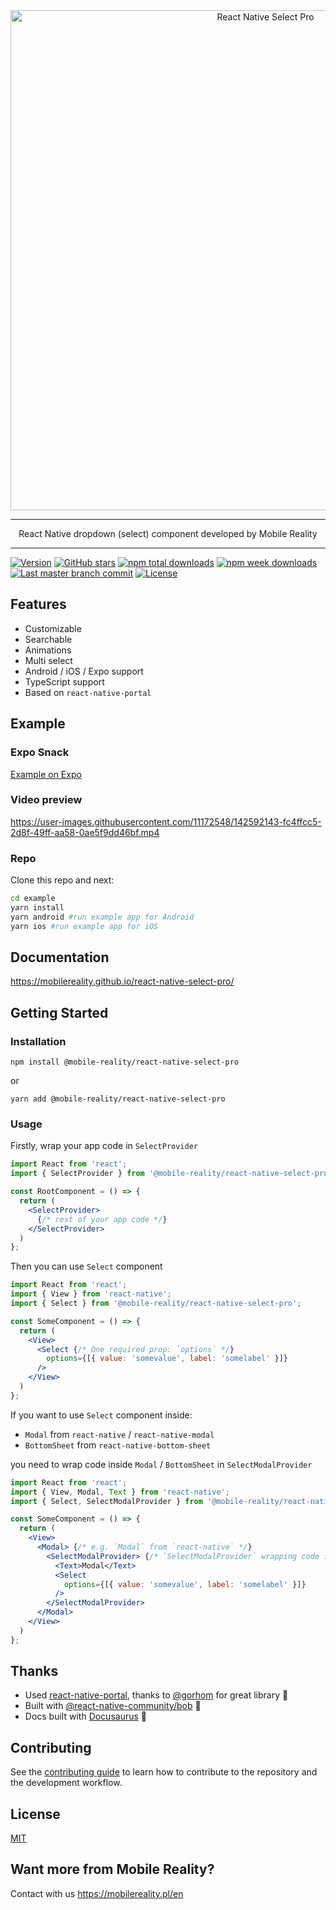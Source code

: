 <div align="center">
    <img alt="React Native Select Pro" src="https://user-images.githubusercontent.com/11172548/144605214-d7f88315-df04-434d-a45f-ae0bbc087c8b.png" width="800" />
</div>

---
<p align="center">
  React Native dropdown (select) component developed by Mobile Reality
</p>

---

[![Version](https://img.shields.io/npm/v/@mobile-reality/react-native-select-pro?style=for-the-badge)](https://www.npmjs.com/package/@mobile-reality/react-native-select-pro)
[![GitHub stars](https://img.shields.io/github/stars/MobileReality/react-native-select-pro?style=for-the-badge)](https://github.com/MobileReality/react-native-select-pro/stargazers)
[![npm total downloads](https://img.shields.io/npm/dt/@mobile-reality/react-native-select-pro?style=for-the-badge)](https://www.npmjs.com/package/@mobile-reality/react-native-select-pro)
[![npm week downloads](https://img.shields.io/npm/dw/@mobile-reality/react-native-select-pro?style=for-the-badge)](https://www.npmjs.com/package/@mobile-reality/react-native-select-pro)
[![Last master branch commit](https://img.shields.io/github/last-commit/MobileReality/react-native-select-pro/master?style=for-the-badge)](https://github.com/MobileReality/react-native-select-pro/commits/master)
[![License](https://img.shields.io/github/license/MobileReality/react-native-select-pro?style=for-the-badge)](https://github.com/MobileReality/react-native-select-pro/blob/master/LICENSE.md)

## Features
* Customizable
* Searchable
* Animations
* Multi select
* Android / iOS / Expo support
* TypeScript support
* Based on `react-native-portal`

## Example

### Expo Snack
[Example on Expo](https://snack.expo.dev/@irekrog/smelly-beef-jerky)

### Video preview

https://user-images.githubusercontent.com/11172548/142592143-fc4ffcc5-2d8f-49ff-aa58-0ae5f9dd46bf.mp4

### Repo
Clone this repo and next:
```sh
cd example
yarn install
yarn android #run example app for Android
yarn ios #run example app for iOS
```

## Documentation
https://mobilereality.github.io/react-native-select-pro/

## Getting Started
### Installation
```
npm install @mobile-reality/react-native-select-pro
```
or
```
yarn add @mobile-reality/react-native-select-pro
```

### Usage

Firstly, wrap your app code in `SelectProvider`

```jsx
import React from 'react';
import { SelectProvider } from '@mobile-reality/react-native-select-pro';

const RootComponent = () => {
  return (
    <SelectProvider>
      {/* rest of your app code */}
    </SelectProvider>
  )
};
```

Then you can use `Select` component

```jsx
import React from 'react';
import { View } from 'react-native';
import { Select } from '@mobile-reality/react-native-select-pro';

const SomeComponent = () => {
  return (
    <View>
      <Select {/* One required prop: `options` */}
        options={[{ value: 'somevalue', label: 'somelabel' }]} 
      />
    </View>
  )
};
```

If you want to use `Select` component inside:
* `Modal` from `react-native` / `react-native-modal`
* `BottomSheet` from `react-native-bottom-sheet`

you need to wrap code inside `Modal` / `BottomSheet` in `SelectModalProvider`

```jsx
import React from 'react';
import { View, Modal, Text } from 'react-native';
import { Select, SelectModalProvider } from '@mobile-reality/react-native-select-pro';

const SomeComponent = () => {
  return (
    <View>
      <Modal> {/* e.g. `Modal` from `react-native` */}
        <SelectModalProvider> {/* `SelectModalProvider` wrapping code inside `Modal` */}
          <Text>Modal</Text>
          <Select
            options={[{ value: 'somevalue', label: 'somelabel' }]}
          />
        </SelectModalProvider>
      </Modal>
    </View>
  )
};
```

## Thanks
* Used [react-native-portal](https://github.com/gorhom/react-native-portal), thanks to [@gorhom](https://github.com/gorhom) for great library 🎉
* Built with [@react-native-community/bob](https://github.com/react-native-community/bob) 🚀
* Docs built with [Docusaurus](https://docusaurus.io/) 🙌

## Contributing

See the [contributing guide](CONTRIBUTING.md) to learn how to contribute to the repository and the development workflow.

## License

[MIT](LICENSE.md)

## Want more from Mobile Reality?

Contact with us https://mobilereality.pl/en
